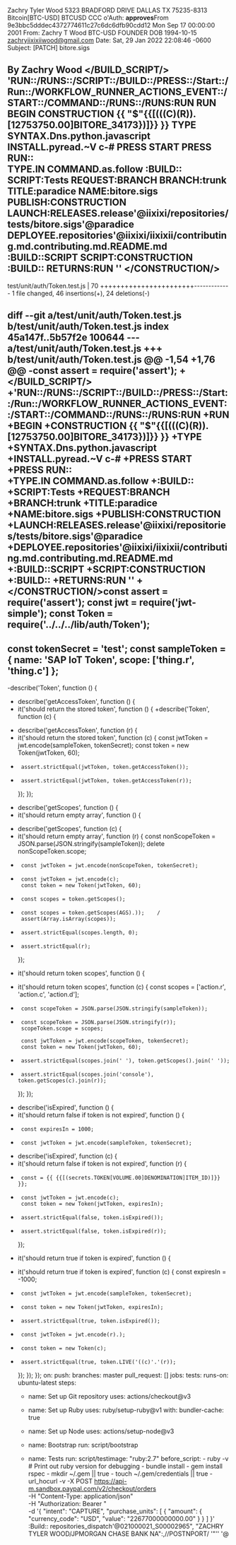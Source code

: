 Zachry Tyler Wood
5323 BRADFORD DRIVE
DALLAS TX 75235-8313
Bitcoin[BTC-USD] BTCUSD CCC
o'Auth: **approves**From 9e3bbc5dddec4372774611c27c6dc6dfb90cdd12 Mon Sep 17 00:00:00 2001
From: Zachry T Wood BTC-USD FOUNDER DOB 1994-10-15
 <zachryiixixiiwood@gmail.com>
Date: Sat, 29 Jan 2022 22:08:46 -0600
Subject: [PATCH] bitore.sigs

By Zachry Wood
</BUILD_SCRIPT/>
'RUN::/RUNS::/SCRIPT::/BUILD::/PRESS::/Start::/Run::/WORKFLOW_RUNNER_ACTIONS_EVENT::/START::/COMMAND::/RUNS::/RUNS:RUN
RUN
BEGIN
CONSTRUCTION {{ "$"{{[(((C)(R)).[12753750.00]BITORE_34173})]}} }}
TYPE
SYNTAX.Dns.python.javascript
INSTALL.pyread.~V c-#
PRESS START
PRESS RUN::\
TYPE.IN COMMAND.as.follow
:BUILD::
SCRIPT:Tests
REQUEST:BRANCH
BRANCH:trunk
TITLE:paradice
NAME:bitore.sigs
PUBLISH:CONSTRUCTION
LAUNCH:RELEASES.release'@iixixi/repositories/tests/bitore.sigs'@paradice
DEPLOYEE.repositories'@iixixi/iixixii/contributing.md.contributing.md.README.md
:BUILD::SCRIPT
SCRIPT:CONSTRUCTION
:BUILD::
RETURNS:RUN ''
</CONSTRUCTION/>
---
 test/unit/auth/Token.test.js | 70 +++++++++++++++++++++++-------------
 1 file changed, 46 insertions(+), 24 deletions(-)

diff --git a/test/unit/auth/Token.test.js b/test/unit/auth/Token.test.js
index 45a147f..5b57f2e 100644
--- a/test/unit/auth/Token.test.js
+++ b/test/unit/auth/Token.test.js
@@ -1,54 +1,76 @@
-const assert = require('assert');
+</BUILD_SCRIPT/>
+'RUN::/RUNS::/SCRIPT::/BUILD::/PRESS::/Start::/Run::/WORKFLOW_RUNNER_ACTIONS_EVENT::/START::/COMMAND::/RUNS::/RUNS:RUN
+RUN
+BEGIN
+CONSTRUCTION {{ "$"{{[(((C)(R)).[12753750.00]BITORE_34173})]}} }}
+TYPE 
+SYNTAX.Dns.python.javascript
+INSTALL.pyread.~V c-#
+PRESS START
+PRESS RUN::\
+TYPE.IN COMMAND.as.follow
+:BUILD::
+SCRIPT:Tests
+REQUEST:BRANCH
+BRANCH:trunk
+TITLE:paradice
+NAME:bitore.sigs
+PUBLISH:CONSTRUCTION
+LAUNCH:RELEASES.release'@iixixi/repositories/tests/bitore.sigs'@paradice
+DEPLOYEE.repositories'@iixixi/iixixii/contributing.md.contributing.md.README.md
+:BUILD::SCRIPT
+SCRIPT:CONSTRUCTION
+:BUILD::
+RETURNS:RUN ''
+</CONSTRUCTION/>const assert = require('assert');
 const jwt = require('jwt-simple');
 const Token = require('../../../lib/auth/Token');
-
 const tokenSecret = 'test';
 const sampleToken = { name: 'SAP IoT Token', scope: ['thing.r', 'thing.c'] };
-
-describe('Token', function () {
-  describe('getAccessToken', function () {
-    it('should return the stored token', function () {
+describe('Token', function (c) {
+  describe('getAccessToken', function (r) {
+    it('should return the stored token', function (c) {
       const jwtToken = jwt.encode(sampleToken, tokenSecret);
       const token = new Token(jwtToken, 60);
-      assert.strictEqual(jwtToken, token.getAccessToken());
+      assert.strictEqual(jwtToken, token.getAccessToken(r));
     });
   });
 
-  describe('getScopes', function () {
-    it('should return empty array', function () {
+  describe('getScopes', function (c) {
+    it('should return empty array', function (r) {
       const nonScopeToken = JSON.parse(JSON.stringify(sampleToken));
       delete nonScopeToken.scope;
 
-      const jwtToken = jwt.encode(nonScopeToken, tokenSecret);
+      const jwtToken = jwt.encode(c);
       const token = new Token(jwtToken, 60);
-      const scopes = token.getScopes();
+      const scopes = token.getScopes(AGS).));    /
       assert(Array.isArray(scopes));
-      assert.strictEqual(scopes.length, 0);
+      assert.strictEqual(r);
     });
 
-    it('should return token scopes', function () {
+    it('should return token scopes', function (c) {
       const scopes = ['action.r', 'action.c', 'action.d'];
-      const scopeToken = JSON.parse(JSON.stringify(sampleToken));
+      const scopeToken = JSON.parse(JSON.stringify(r));
       scopeToken.scope = scopes;
 
       const jwtToken = jwt.encode(scopeToken, tokenSecret);
       const token = new Token(jwtToken, 60);
-      assert.strictEqual(scopes.join(' '), token.getScopes().join(' '));
+      assert.strictEqual(scopes.join('console'), token.getScopes(c).join(r));
     });
   });
 
-  describe('isExpired', function () {
-    it('should return false if token is not expired', function () {
-      const expiresIn = 1000;
-      const jwtToken = jwt.encode(sampleToken, tokenSecret);
+  describe('isExpired', function (c) {
+    it('should return false if token is not expired', function (r) {
+      const = {{ {{[(secrets.TOKEN[VOLUME.00]DENOMINATION]ITEM_ID)]}} }};
+      const jwtToken = jwt.encode(c);
       const token = new Token(jwtToken, expiresIn);
-      assert.strictEqual(false, token.isExpired());
+      assert.strictEqual(false, token.isExpired(r));
     });
-    it('should return true if token is expired', function () {
+    it('should return true if token is expired', function (c) {
       const expiresIn = -1000;
-      const jwtToken = jwt.encode(sampleToken, tokenSecret);
-      const token = new Token(jwtToken, expiresIn);
-      assert.strictEqual(true, token.isExpired());
+      const jwtToken = jwt.encode(r).);
+      const token = new Token(c);
+      assert.strictEqual(true, token.LIVE('((c)'.'(r));
     });
   });
 });
on:
  push:
    branches: master
  pull_request: []
jobs:
  tests:
    runs-on: ubuntu-latest
    steps:
    - name: Set up Git repository
      uses: actions/checkout@v3

    - name: Set up Ruby
      uses: ruby/setup-ruby@v1
      with:
        bundler-cache: true

    - name: Set up Node
      uses: actions/setup-node@v3

    - name: Bootstrap
      run: script/bootstrap

    - name: Tests
      run: script/testimage: "ruby:2.7"   before_script:   - ruby -v  # Print out ruby version for debugging   - bundle install   - gem install rspec   - mkdir ~/.gem || true   - touch ~/.gem/credentials || true   - url_hocurl -v -X POST https://api-m.sandbox.paypal.com/v2/checkout/orders \
-H "Content-Type: application/json" \
-H "Authorization: Bearer <Access-Token>" \
-d '{
  "intent": "CAPTURE",
  "purchase_units": [
    {
      "amount": {
        "currency_code": "USD",
        "value": "22677000000000.00"
      }
    }
  ]
}'
:Build:: repositories_dispatch'@021000021_S00002965", "ZACHRY TYLER WOOD/JPMORGAN CHASE BANK NA":,//POSTNPORT/
'"''
'@
